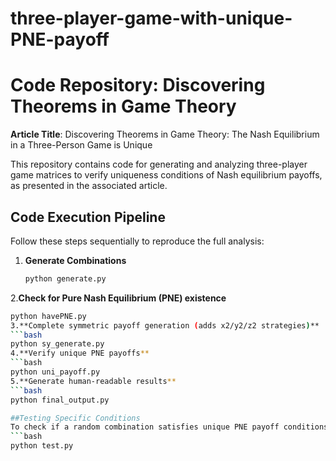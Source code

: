 # three-player-game-with-unique-PNE-payoff
# Code Repository: Discovering Theorems in Game Theory  
**Article Title**: Discovering Theorems in Game Theory: The Nash Equilibrium in a Three-Person Game is Unique  

This repository contains code for generating and analyzing three-player game matrices to verify uniqueness conditions of Nash equilibrium payoffs, as presented in the associated article.

## Code Execution Pipeline  
Follow these steps sequentially to reproduce the full analysis:

1. **Generate Combinations**  
   ```bash
   python generate.py
2.**Check for Pure Nash Equilibrium (PNE) existence**
   ```bash
   python havePNE.py
3.**Complete symmetric payoff generation (adds x2/y2/z2 strategies)**
   ```bash
   python sy_generate.py
4.**Verify unique PNE payoffs**
   ```bash
   python uni_payoff.py
5.**Generate human-readable results**
   ```bash
   python final_output.py

##Testing Specific Conditions
To check if a random combination satisfies unique PNE payoff conditions:
   ```bash
   python test.py



